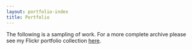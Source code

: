```yaml
---
layout: portfolio-index
title: Portfolio
---
```

The following is a sampling of work. For a more complete archive please see my Flickr portfolio collection [here](https://www.flickr.com/photos/fredeerock/collections/72157623251379167/). 
